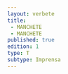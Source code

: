 ```yaml
---
layout: verbete
title:
 - MANCHETE
 - MANCHETE
published: true
edition: 1  
type: T
subtype: Imprensa
---
```


